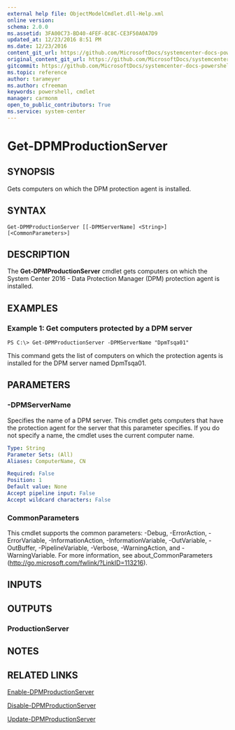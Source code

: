 ```yaml
---
external help file: ObjectModelCmdlet.dll-Help.xml
online version: 
schema: 2.0.0
ms.assetid: 3FA00C73-BD40-4FEF-8C8C-CE3F50A0A7D9
updated_at: 12/23/2016 8:51 PM
ms.date: 12/23/2016
content_git_url: https://github.com/MicrosoftDocs/systemcenter-docs-powershell/blob/live/systemcenter-cmdlets/SystemCenter2016/DataProtectionManager/vlatest/Get-DPMProductionServer.md
original_content_git_url: https://github.com/MicrosoftDocs/systemcenter-docs-powershell/blob/live/systemcenter-cmdlets/SystemCenter2016/DataProtectionManager/vlatest/Get-DPMProductionServer.md
gitcommit: https://github.com/MicrosoftDocs/systemcenter-docs-powershell/blob/66515d87034fb4944dd2b7035563d20b1b00d010/systemcenter-cmdlets/SystemCenter2016/DataProtectionManager/vlatest/Get-DPMProductionServer.md
ms.topic: reference
author: tarameyer
ms.author: cfreeman
keywords: powershell, cmdlet
manager: carmonm
open_to_public_contributors: True
ms.service: system-center
---
```


# Get-DPMProductionServer

## SYNOPSIS
Gets computers on which the DPM protection agent is installed.

## SYNTAX

```
Get-DPMProductionServer [[-DPMServerName] <String>] [<CommonParameters>]
```

## DESCRIPTION
The **Get-DPMProductionServer** cmdlet gets computers on which the System Center 2016 - Data Protection Manager (DPM) protection agent is installed.

## EXAMPLES

### Example 1: Get computers protected by a DPM server
```
PS C:\> Get-DPMProductionServer -DPMServerName "DpmTsqa01"
```

This command gets the list of computers on which the protection agents is installed for the DPM server named DpmTsqa01.

## PARAMETERS

### -DPMServerName
Specifies the name of a DPM server.
This cmdlet gets computers that have the protection agent for the server that this parameter specifies.
If you do not specify a name, the cmdlet uses the current computer name.

```yaml
Type: String
Parameter Sets: (All)
Aliases: ComputerName, CN

Required: False
Position: 1
Default value: None
Accept pipeline input: False
Accept wildcard characters: False
```

### CommonParameters
This cmdlet supports the common parameters: -Debug, -ErrorAction, -ErrorVariable, -InformationAction, -InformationVariable, -OutVariable, -OutBuffer, -PipelineVariable, -Verbose, -WarningAction, and -WarningVariable. For more information, see about_CommonParameters (http://go.microsoft.com/fwlink/?LinkID=113216).

## INPUTS

## OUTPUTS

### ProductionServer

## NOTES

## RELATED LINKS

[Enable-DPMProductionServer](xref:SystemCenter2016/DataProtectionManager/vlatest/Enable-DPMProductionServer.md)

[Disable-DPMProductionServer](xref:SystemCenter2016/DataProtectionManager/vlatest/Disable-DPMProductionServer.md)

[Update-DPMProductionServer](xref:SystemCenter2016/DataProtectionManager/vlatest/Update-DPMProductionServer.md)
